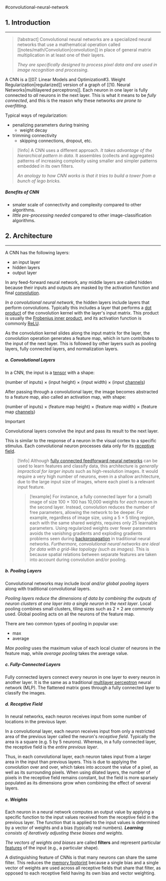 #convolutional-neural-network 


## 1. Introduction
---
> [!abstract] 
> Convolutional neural networks are a specialized neural networks that use a mathematical operation called [[notes/math/Convolution|convolution]] in place of general matrix multiplication in at least one of their layers.[](https://www.wikiwand.com/en/Convolutional_neural_network#cite_note-13)
> 
> *They are specifically designed to process pixel data and are used in image recognition and processing*.

A CNN is a [[07. Linear Models and Optimization#3. Weight Regularization|regularized]] version of a graph of [[10. Neural Networks|multilayered perceptrons]]. Each neuron in one layer is fully connected to *all* neurons in the next layer. This is what it means to be *fully connected*, and this is the reason why these networks *are prone to overfitting*.

Typical ways of regularization:
- penalizing parameters during training
	- weight decay
- trimming connectivity
	- skipping connections, dropout, etc.

> [!info] A CNN uses a different approach.
> *It takes advantage of the hierarchical pattern in data*. It assembles (collects and aggregates) patterns of increasing complexity using smaller and simpler patterns embedded in its own filters.
> 
> *An anology to how CNN works is that it tries to build a tower from a bunch of lego bricks.*

##### Benefits of CNN
- smaler scale of connectivity and complexity compared to other algorithms.
- *little pre-processing needed* compared to other image-classification algorithms.


## 2. Architecture
---
A CNN has the following layers:
- an input layer
- hidden layers
- output layer

In any feed-forward neural network, any middle layers are called hidden because their inputs and outputs are masked by the activation function and final [convolution](https://www.wikiwand.com/en/Convolution "Convolution").

*In a convolutional neural network*, the hidden layers include layers that perform convolutions. Typically this includes a layer that performs a [dot product](https://www.wikiwand.com/en/Dot_product "Dot product") of the convolution kernel with the layer's input matrix. This product is usually the [Frobenius inner product](https://www.wikiwand.com/en/Frobenius_inner_product "Frobenius inner product"), and its activation function is commonly [ReLU](https://www.wikiwand.com/en/Rectifier_(neural_networks) "Rectifier (neural networks)").

As the convolution kernel slides along the input matrix for the layer, the convolution operation generates a feature map, which in turn contributes to the input of the next layer. This is followed by other layers such as pooling layers, fully connected layers, and normalization layers.

##### a. Convolutional Layers
In a CNN, the input is a [tensor](https://www.wikiwand.com/en/Tensor "Tensor") with a shape:

(number of inputs) $\times$ (input height) $\times$ (input width) $\times$ (input [channels](https://www.wikiwand.com/en/Channel_(digital_image) "Channel (digital image)"))

After passing through a convolutional layer, the image becomes abstracted to a feature map, also called an activation map, with shape:

(number of inputs) $\times$ (feature map height) $\times$ (feature map width) $\times$ (feature map [channels](https://www.wikiwand.com/en/Channel_(digital_image) "Channel (digital image)"))

> [!important]
> Convolutional layers convolve the input and pass its result to the next layer.
>
> This is similar to the response of a neuron in the visual cortex to a specific stimulus.[](https://www.wikiwand.com/en/Convolutional_neural_network#cite_note-deeplearning-14) Each convolutional neuron processes data only for its [receptive field](https://www.wikiwand.com/en/Receptive_field "Receptive field").
>
> > [!info]
> > Although [fully connected feedforward neural networks](https://www.wikiwand.com/en/Multilayer_perceptron "Multilayer perceptron") can be used to learn features and classify data, this architecture is *generally impractical for larger inputs* such as high-resolution images. It would require a very high number of neurons, even in a shallow architecture, due to the large input size of images, where each pixel is a relevant input feature.
> >
> > > [!example]
> > > For instance, a fully connected layer for a (small) image of size 100 × 100 has 10,000 weights for _each_ neuron in the second layer. Instead, convolution reduces the number of free parameters, allowing the network to be deeper.[](https://www.wikiwand.com/en/Convolutional_neural_network#cite_note-15) For example, regardless of image size, using a 5 × 5 tiling region, each with the same shared weights, requires only 25 learnable parameters. Using regularized weights over fewer parameters avoids the vanishing gradients and exploding gradients problems seen during [backpropagation](https://www.wikiwand.com/en/Backpropagation "Backpropagation") in traditional neural networks.[](https://www.wikiwand.com/en/Convolutional_neural_network#cite_note-16)[](https://www.wikiwand.com/en/Convolutional_neural_network#cite_note-17) *Furthermore, convolutional neural networks are ideal for data with a grid-like topology (such as images)*. This is because spatial relations between separate features are taken into account during convolution and/or pooling.

##### b. Pooling Layers
Convolutional networks may include *local and/or global pooling layers* along with traditional convolutional layers.

*Pooling layers reduce the dimensions of data by combining the outputs of neuron clusters at one layer into a single neuron in the next layer*. Local pooling combines small clusters, tiling sizes such as 2 × 2 are commonly used. Global pooling acts on all the neurons of the feature map.[](https://www.wikiwand.com/en/Convolutional_neural_network#cite_note-flexible-18)[](https://www.wikiwand.com/en/Convolutional_neural_network#cite_note-19)

There are two common types of pooling in popular use:
- max
- average

_Max pooling_ uses the maximum value of each local cluster of neurons in the feature map,[](https://www.wikiwand.com/en/Convolutional_neural_network#cite_note-Yamaguchi111990-20)[](https://www.wikiwand.com/en/Convolutional_neural_network#cite_note-mcdns-21) while _average pooling_ takes the average value.

##### c. Fully-Connected Layers
Fully connected layers connect every neuron in one layer to every neuron in another layer. It is the same as a traditional [multilayer perceptron](https://www.wikiwand.com/en/Multilayer_perceptron "Multilayer perceptron") neural network (MLP). The flattened matrix goes through a fully connected layer to classify the images.

##### d. Receptive Field
In neural networks, each neuron receives input from some number of locations in the previous layer.

In a convolutional layer, each neuron receives input from only a restricted area of the previous layer called the neuron's _receptive field_. Typically the area is a square (e.g. 5 by 5 neurons). Whereas, in a fully connected layer, the receptive field is the _entire previous layer_.

Thus, in each convolutional layer, each neuron takes input from a larger area in the input than previous layers. This is due to applying the convolution over and over, which takes into account the value of a pixel, as well as its surrounding pixels. When using dilated layers, the number of pixels in the receptive field remains constant, but the field is more sparsely populated as its dimensions grow when combining the effect of several layers.

##### e. Weights
Each neuron in a neural network computes an output value by applying a specific function to the input values received from the receptive field in the previous layer. The function that is applied to the input values is determined by a vector of weights and a bias (typically real numbers). _**Learning** consists of iteratively adjusting these biases and weights_.

*The vectors of weights and biases* are called **filters** and represent particular [features](https://www.wikiwand.com/en/Feature_(machine_learning) "Feature (machine learning)") of the input (e.g., a particular shape).

A distinguishing feature of CNNs is that many neurons can share the same filter. This reduces the [memory footprint](https://www.wikiwand.com/en/Memory_footprint "Memory footprint") because a single bias and a single vector of weights are used across all receptive fields that share that filter, as opposed to each receptive field having its own bias and vector weighting.[](https://www.wikiwand.com/en/Convolutional_neural_network#cite_note-LeCun-22)
